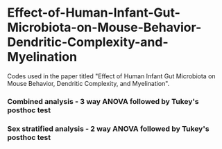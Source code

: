 # Effect-of-Human-Infant-Gut-Microbiota-on-Mouse-Behavior-Dendritic-Complexity-and-Myelination
Codes used in the paper titled "Effect of Human Infant Gut Microbiota on Mouse Behavior, Dendritic Complexity, and Myelination". 

### Combined analysis - 3 way ANOVA followed by Tukey's posthoc test

### Sex stratified analysis - 2 way ANOVA followed by Tukey's posthoc test
